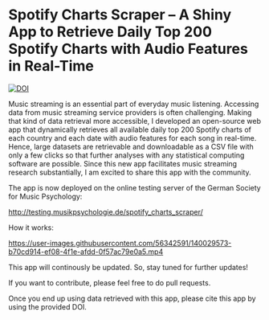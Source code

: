 # Spotify Charts Scraper – A Shiny App to Retrieve Daily Top 200 Spotify Charts with Audio Features in Real-Time

[![DOI](https://zenodo.org/badge/410547939.svg)](https://zenodo.org/badge/latestdoi/410547939)

Music streaming is an essential part of everyday music listening. Accessing data from music streaming service providers is often challenging. Making that kind of data retrieval more accessible, I developed an open-source web app that dynamically retrieves all available daily top 200 Spotify charts of each country and each date with audio features for each song in real-time. Hence, large datasets are retrievable and downloadable as a CSV file with only a few clicks so that further analyses with any statistical computing software are possible. Since this new app facilitates music streaming research substantially, I am excited to share this app with the community.

The app is now deployed on the online testing server of the German Society for Music Psychology:

http://testing.musikpsychologie.de/spotify_charts_scraper/


How it works:

https://user-images.githubusercontent.com/56342591/140029573-b70cd914-ef08-4f1e-afdd-0f57ac79e0a5.mp4

This app will continously be updated. So, stay tuned for further updates!

If you want to contribute, please feel free to do pull requests.

Once you end up using data retrieved with this app, please cite this app by using the provided DOI.

